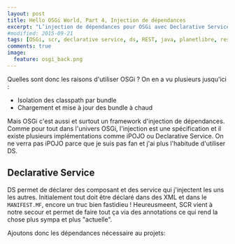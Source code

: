 ```yaml
---
layout: post
title: Hello OSGi World, Part 4, Injection de dépendances
excerpt: "L’injection de dépendances pour OSGi avec Declarative Service & SCR"
#modified: 2015-09-21
tags: [OSGi, scr, declarative service, ds, REST, java, planetlibre, restlet]
comments: true
image:
  feature: osgi_back.png
---
```


Quelles sont donc les raisons d'utiliser OSGi ? On en a vu plusieurs jusqu'ici :
 * Isolation des classpath par bundle
 * Chargement et mise à jour des bundle à chaud

Mais OSGi c'est aussi et surtout un framework d'injection de dépendances. Comme pour tout dans l'univers OSGi, l'injection est une spécification et il existe plusieurs implémentations comme iPOJO ou Declarative Service. On ne verra pas iPOJO parce que je suis pas fan et j'ai plus l'habitude d'utiliser DS.

## Declarative Service
DS permet de déclarer des composant et des service qui j'injectent les uns les autres. Initialement tout doit être déclaré dans des XML et dans le `MANIFEST.MF`, encore un truc bien fastidieu ! Heureusmeent, SCR vient à notre secour et permet de faire tout ça via des annotations ce qui rend la chose plus sympa et plus "actuelle".

Ajoutons donc les dépendances nécessaire au projets:

